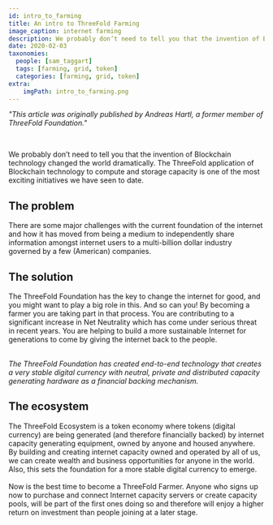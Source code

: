 ```yaml
---
id: intro_to_farming
title: An intro to ThreeFold Farming
image_caption: internet farming
description: We probably don’t need to tell you that the invention of Blockchain technology changed the world dramatically..
date: 2020-02-03
taxonomies:
  people: [sam_taggart]
  tags: [farming, grid, token]
  categories: [farming, grid, token]
extra:
    imgPath: intro_to_farming.png
---
```


*"This article was originally published by Andreas Hartl, a former member of ThreeFold Foundation."*

<br>

We probably don’t need to tell you that the invention of Blockchain technology changed the world dramatically. The ThreeFold application of Blockchain technology to compute and storage capacity is one of the most exciting initiatives we have seen to date.

## The problem

There are some major challenges with the current foundation of the internet and how it has moved from being a medium to independently share information amongst internet users to a multi-billion dollar industry governed by a few (American) companies.

## The solution

The ThreeFold Foundation has the key to change the internet for good, and you might want to play a big role in this. And so can you! By becoming a farmer you are taking part in that process. You are contributing to a significant increase in Net Neutrality which has come under serious threat in recent years. You are helping to build a more sustainable Internet for generations to come by giving the internet back to the people.
<br/>
<br/>

_The ThreeFold Foundation has created end-to-end technology that creates a very stable digital currency with neutral, private and distributed capacity generating hardware as a financial backing mechanism._

## The ecosystem
The ThreeFold Ecosystem is a token economy where tokens (digital currency) are being generated (and therefore financially backed) by internet capacity generating equipment, owned by anyone and housed anywhere. By building and creating internet capacity owned and operated by all of us, we can create wealth and business opportunities for anyone in the world. Also, this sets the foundation for a more stable digital currency to emerge.
<br/>
<br/>
Now is the best time to become a ThreeFold Farmer. Anyone who signs up now to purchase and connect Internet capacity servers or create capacity pools, will be part of the first ones doing so and therefore will enjoy a higher return on investment than people joining at a later stage.

